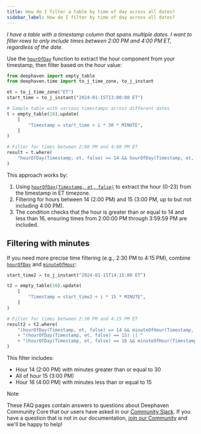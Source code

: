 ```yaml
---
title: How do I filter a table by time of day across all dates?
sidebar_label: How do I filter by time of day across all dates?
---
```


_I have a table with a timestamp column that spans multiple dates. I want to filter rows to only include times between 2:00 PM and 4:00 PM ET, regardless of the date._

Use the [`hourOfDay`](https://docs.deephaven.io/core/javadoc/io/deephaven/time/DateTimeUtils.html#hourOfDay(java.time.Instant,java.time.ZoneId)) function to extract the hour component from your timestamp, then filter based on the hour value:

```python test-set=time-filter order=t,result
from deephaven import empty_table
from deephaven.time import to_j_time_zone, to_j_instant

et = to_j_time_zone("ET")
start_time = to_j_instant("2024-01-15T13:00:00 ET")

# Sample table with various timestamps across different dates
t = empty_table(10).update(
    [
        "Timestamp = start_time + i * 30 * MINUTE",
    ]
)

# Filter for times between 2:00 PM and 4:00 PM ET
result = t.where(
    "hourOfDay(Timestamp, et, false) >= 14 && hourOfDay(Timestamp, et, false) < 16"
)
```

This approach works by:

1. Using [`hourOfDay(Timestamp, et, false)`](https://docs.deephaven.io/core/javadoc/io/deephaven/time/DateTimeUtils.html#hourOfDay(java.time.Instant,java.time.ZoneId,boolean)) to extract the hour (0-23) from the timestamp in ET timezone.
2. Filtering for hours between 14 (2:00 PM) and 15 (3:00 PM, up to but not including 4:00 PM).
3. The condition checks that the hour is greater than or equal to 14 and less than 16, ensuring times from 2:00:00 PM through 3:59:59 PM are included.

## Filtering with minutes

If you need more precise time filtering (e.g., 2:30 PM to 4:15 PM), combine [`hourOfDay`](https://docs.deephaven.io/core/javadoc/io/deephaven/time/DateTimeUtils.html#hourOfDay(java.time.Instant,java.time.ZoneId)) and [`minuteOfHour`](https://docs.deephaven.io/core/javadoc/io/deephaven/time/DateTimeUtils.html#minuteOfHour(java.time.Instant,java.time.ZoneId)):

```python test-set=time-filter order=t2,result2
start_time2 = to_j_instant("2024-01-15T14:15:00 ET")

t2 = empty_table(10).update(
    [
        "Timestamp = start_time2 + i * 15 * MINUTE",
    ]
)

# Filter for times between 2:30 PM and 4:15 PM ET
result2 = t2.where(
    "(hourOfDay(Timestamp, et, false) == 14 && minuteOfHour(Timestamp, et) >= 30) || "
    + "(hourOfDay(Timestamp, et, false) == 15) || "
    + "(hourOfDay(Timestamp, et, false) == 16 && minuteOfHour(Timestamp, et) <= 15)"
)
```

This filter includes:

- Hour 14 (2:00 PM) with minutes greater than or equal to 30
- All of hour 15 (3:00 PM)
- Hour 16 (4:00 PM) with minutes less than or equal to 15

> [!NOTE]
> These FAQ pages contain answers to questions about Deephaven Community Core that our users have asked in our [Community Slack](/slack). If you have a question that is not in our documentation, [join our Community](/slack) and we'll be happy to help!
